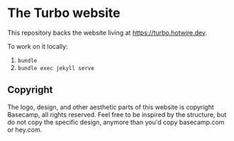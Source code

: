 # The Turbo website

This repository backs the website living at https://turbo.hotwire.dev.

To work on it locally:

1. `bundle`
1. `bundle exec jekyll serve`


## Copyright

The logo, design, and other aesthetic parts of this website is copyright Basecamp, all rights reserved. Feel free to be inspired by the structure, but do not copy the specific design, anymore than you'd copy basecamp.com or hey.com.
